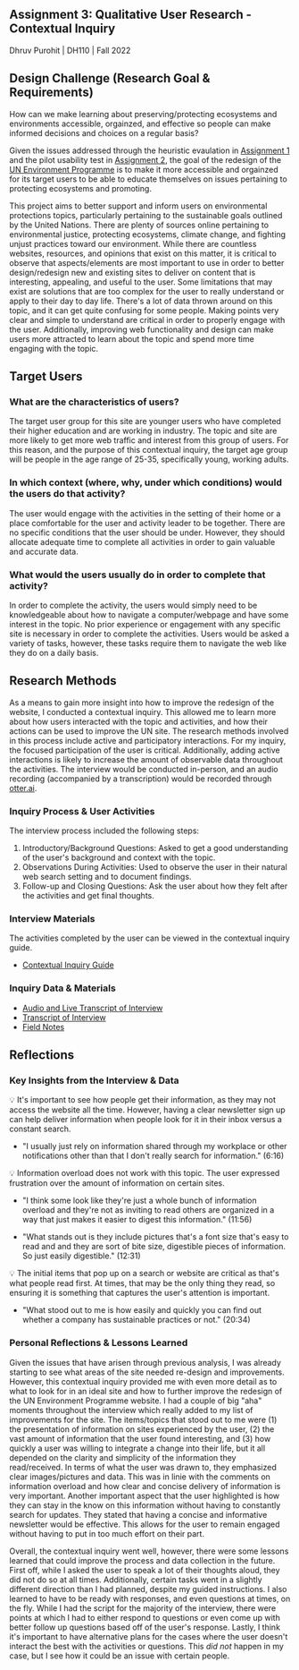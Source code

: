 ## Assignment 3: Qualitative User Research - Contextual Inquiry

Dhruv Purohit | DH110 | Fall 2022

## Design Challenge (Research Goal & Requirements)

How can we make learning about preserving/protecting ecosystems and environments accessible, orgainzed, and effective so people can make informed decisions and choices on a regular basis? 

Given the issues addressed through the heuristic evaulation in [Assignment 1](https://github.com/dpurohit108/DH110-F22-DHRUVP/blob/main/Assignments/Assignment01.md) and the pilot usability test in [Assignment 2](https://github.com/dpurohit108/DH110-F22-DHRUVP/blob/main/Assignments/Assignment02.md), the goal of the redesign of the [UN Environment Programme](https://www.unep.org) is to make it more accessible and orgainzed for its target users to be able to educate themselves on issues pertaining to protecting ecosystems and promoting.  

This project aims to better support and inform users on environmental protections topics, particularly pertaining to the sustainable goals outlined by the United Nations. There are plenty of sources online pertaining to environmental justice, protecting ecosystems, climate change, and fighting unjust practices toward our environment. While there are countless websites, resources, and opinions that exist on this matter, it is critical to observe that aspects/elements are most important to use in order to better design/redesign new and existing sites to deliver on content that is interesting, appealing, and useful to the user. Some limitations that may exist are solutions that are too complex for the user to really understand or apply to their day to day life. There's a lot of data thrown around on this topic, and it can get quite confusing for some people. Making points very clear and simple to understand are critical in order to properly engage with the user. Additionally, improving web functionality and design can make users more attracted to learn about the topic and spend more time engaging with the topic. 

## Target Users

### What are the characteristics of users?
The target user group for this site are younger users who have completed their higher education and are working in industry. The topic and site are more likely to get more web traffic and interest from this group of users. For this reason, and the purpose of this contextual inquiry, the target age group will be people in the age range of 25-35, specifically young, working adults.

### In which context (where, why, under which conditions) would the users do that activity?
The user would engage with the activities in the setting of their home or a place comfortable for the user and activity leader to be together. There are no specific conditions that the user should be under. However, they should allocate adequate time to complete all activities in order to gain valuable and accurate data. 

### What would the users usually do in order to complete that activity?
In order to complete the activity, the users would simply need to be knowledgeable about how to navigate a computer/webpage and have some interest in the topic. No prior experience or engagement with any specific site is necessary in order to complete the activities. Users would be asked a variety of tasks, however, these tasks require them to navigate the web like they do on a daily basis. 

## Research Methods

As a means to gain more insight into how to improve the redesign of the website, I conducted a contextual inquiry. This allowed me to learn more about how users interacted with the topic and activities, and how their actions can be used to improve the UN site. The research methods involved in this process include active and participatory interactions. For my inquiry, the focused participation of the user is critical. Additionally, adding active interactions is likely to increase the amount of observable data throughout the activities. The interview would be conducted in-person, and an audio recording (accompanied by a transcription) would be recorded through [otter.ai](https://otter.ai/). 

### Inquiry Process & User Activities

The interview process included the following steps: 

1. Introductory/Background Questions: Asked to get a good understanding of the user's background and context with the topic.
2. Observations During Activities: Used to observe the user in their natural web search setting and to document findings. 
3. Follow-up and Closing Questions: Ask the user about how they felt after the activities and get final thoughts.

### Interview Materials
The activities completed by the user can be viewed in the contextual inquiry guide. 
* [Contextual Inquiry Guide](https://docs.google.com/document/d/1_hTVyhpJece9Vag8-CkiOGD3xA3O7QO6d4-hGxfVV98/edit?usp=sharing)

### Inquiry Data & Materials
* [Audio and Live Transcript of Interview](https://otter.ai/u/aQG3mYb4LGc0YGww5LUdvX6DMto)
* [Transcript of Interview](https://docs.google.com/document/d/1pvMEFMXPk14b4ZPewLB4gMEG761O3jPGm6tfoEgZTPU/edit?usp=sharing)
* [Field Notes](https://docs.google.com/document/d/18ZU6pHUanSxlVs3BWZ0hgp5_mV55YhYwhWyC_Xa9kd0/edit?usp=sharing)

## Reflections

### Key Insights from the Interview & Data

:bulb: It's important to see how people get their information, as they may not access the website all the time. However, having a clear newsletter sign up can help deliver information when people look for it in their inbox versus a constant search.

* "I usually just rely on information shared through my workplace or other notifications other than that I don't really search for information." (6:16)

:bulb: Information overload does not work with this topic. The user expressed frustration over the amount of information on certain sites. 

* "I think some look like they're just a whole bunch of information overload and they're not as inviting to read others are organized in a way that just makes it easier to digest this information." (11:56)

* "What stands out is they include pictures that's a font size that's easy to read and and they are sort of bite size, digestible pieces of information. So just easily digestible." (12:31)

:bulb: The initial items that pop up on a search or website are critical as that's what people read first. At times, that may be the only thing they read, so ensuring it is something that captures the user's attention is important.

* "What stood out to me is how easily and quickly you can find out whether a company has sustainable practices or not." (20:34)

### Personal Reflections & Lessons Learned
Given the issues that have arisen through previous analysis, I was already starting to see what areas of the site needed re-design and improvements. However, this contextual inquiry provided me with even more detail as to what to look for in an ideal site and how to further improve the redesign of the UN Environment Programme website. I had a couple of big "aha" moments throughout the interview which really added to my list of improvements for the site. The items/topics that stood out to me were (1) the presentation of information on sites experienced by the user, (2) the vast amount of information that the user found interesting, and (3) how quickly a user was willing to integrate a change into their life, but it all depended on the clarity and simplicity of the information they read/received. In terms of what the user was drawn to, they emphasized clear images/pictures and data. This was in linie with the comments on information overload and how clear and concise delivery of information is very important. Another important aspect that the user highlighted is how they can stay in the know on this information without having to constantly search for updates. They stated that having a concise and informative newsletter would be effective. This allows for the user to remain engaged without having to put in too much effort on their part. 

Overall, the contextual inquiry went well, however, there were some lessons learned that could improve the process and data collection in the future. First off, while I asked the user to speak a lot of their thoughts aloud, they did not do so at all times. Additionally, certain tasks went in a slightly different direction than I had planned, despite my guided instructions. I also learned to have to be ready with responses, and even questions at times, on the fly. While I had the script for the majority of the interview, there were points at which I had to either respond to questions or even come up with better follow up questions based off of the user's response. Lastly, I think it's important to have alternative plans for the cases where the user doesn't interact the best with the activities or questions. This *did not* happen in my case, but I see how it could be an issue with certain people. 
